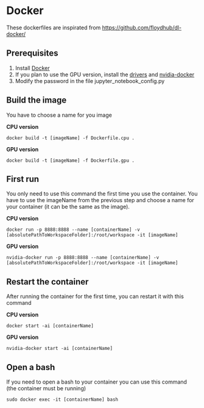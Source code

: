 # Docker

These dockerfiles are inspirated from https://github.com/floydhub/dl-docker/

## Prerequisites
1. Install [Docker](https://docs.docker.com/engine/installation/)
2. If you plan to use the GPU version, install the [drivers](https://www.nvidia.com/Download/index.aspx?lang=en-us) and [nvidia-docker](https://github.com/NVIDIA/nvidia-docker)
3. Modify the password in the file jupyter_notebook_config.py

## Build the image

You have to choose a name for you image 

**CPU version**
```
docker build -t [imageName] -f Dockerfile.cpu .     
```

**GPU version**
```
docker build -t [imageName] -f Dockerfile.gpu .     
```
## First run

You only need to use this command the first time you use the container. You have to use the imageName from the previous step and choose a name for your container (it can be the same as the image).

**CPU version**
```
docker run -p 8888:8888 --name [containerName] -v [absolutePathToWorkspaceFolder]:/root/workspace -it [imageName] 
```

**GPU version**
```
nvidia-docker run -p 8888:8888 --name [containerName] -v [absolutePathToWorkspaceFolder]:/root/workspace -it [imageName] 
```

## Restart the container

After running the container for the first time, you can restart it with this command

**CPU version**
```
docker start -ai [containerName]
```

**GPU version**
```
nvidia-docker start -ai [containerName]
```

## Open a bash

If you need to open a bash to your container you can use this command (the container must be running)
```
sudo docker exec -it [containerName] bash      
```
